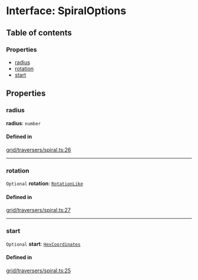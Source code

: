 # Interface: SpiralOptions

## Table of contents

### Properties

- [radius](SpiralOptions.md#radius)
- [rotation](SpiralOptions.md#rotation)
- [start](SpiralOptions.md#start)

## Properties

### <a id="radius" name="radius"></a> radius

 **radius**: `number`

#### Defined in

[grid/traversers/spiral.ts:26](https://github.com/flauwekeul/honeycomb/blob/next/src/grid/traversers/spiral.ts#L26)

___

### <a id="rotation" name="rotation"></a> rotation

 `Optional` **rotation**: [`RotationLike`](../index.md#RotationLike)

#### Defined in

[grid/traversers/spiral.ts:27](https://github.com/flauwekeul/honeycomb/blob/next/src/grid/traversers/spiral.ts#L27)

___

### <a id="start" name="start"></a> start

 `Optional` **start**: [`HexCoordinates`](../index.md#HexCoordinates)

#### Defined in

[grid/traversers/spiral.ts:25](https://github.com/flauwekeul/honeycomb/blob/next/src/grid/traversers/spiral.ts#L25)
